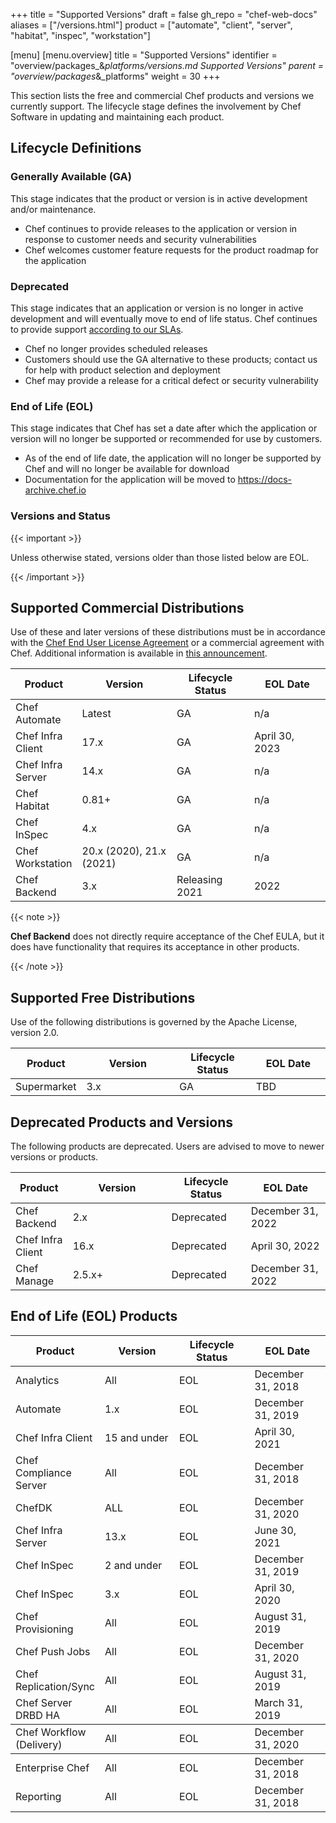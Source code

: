 +++
title = "Supported Versions"
draft = false
gh_repo = "chef-web-docs"
aliases = ["/versions.html"]
product = ["automate", "client", "server", "habitat", "inspec", "workstation"]

[menu]
  [menu.overview]
    title = "Supported Versions"
    identifier = "overview/packages_&_platforms/versions.md Supported Versions"
    parent = "overview/packages_&_platforms"
    weight = 30
+++

This section lists the free and commercial Chef products and versions we
currently support. The lifecycle stage defines the involvement by Chef
Software in updating and maintaining each product.

## Lifecycle Definitions

### Generally Available (GA)

This stage indicates that the product or version is in active
development and/or maintenance.

- Chef continues to provide releases to the application or version in response to customer needs and security vulnerabilities
- Chef welcomes customer feature requests for the product roadmap for the application

### Deprecated

This stage indicates that an application or version is no longer in
active development and will eventually move to end of life status. Chef
continues to provide support [according to our
SLAs](https://www.chef.io/service-level-agreement/).

- Chef no longer provides scheduled releases
- Customers should use the GA alternative to these products; contact us for help with product selection and deployment
- Chef may provide a release for a critical defect or security vulnerability

### End of Life (EOL)

This stage indicates that Chef has set a date after which the
application or version will no longer be supported or recommended for
use by customers.

- As of the end of life date, the application will no longer be supported by Chef and will no longer be available for download
- Documentation for the application will be moved to <https://docs-archive.chef.io>

### Versions and Status

{{< important >}}

Unless otherwise stated, versions older than those listed below are EOL.

{{< /important >}}

## Supported Commercial Distributions

Use of these and later versions of these distributions must be in
accordance with the [Chef End User License
Agreement](https://www.chef.io/end-user-license-agreement) or a
commercial agreement with Chef. Additional information is available in
[this
announcement](https://blog.chef.io/2019/04/02/chef-software-announces-the-enterprise-automation-stack/).

<table>
<colgroup>
<col style="width: 18%" />
<col style="width: 31%" />
<col style="width: 25%" />
<col style="width: 25%" />
</colgroup>
<thead>
<tr class="header">
<th>Product</th>
<th>Version</th>
<th>Lifecycle Status</th>
<th>EOL Date</th>
</tr>
</thead>
<tbody>
<tr>
<td>Chef Automate</td>
<td>Latest</td>
<td>GA</td>
<td>n/a</td>
</tr>
<tr>
<td>Chef Infra Client</td>
<td>17.x</td>
<td>GA</td>
<td>April 30, 2023</td>
</tr>
<tr>
<td>Chef Infra Server</td>
<td>14.x</td>
<td>GA</td>
<td>n/a</td>
</tr>
<tr>
<td>Chef Habitat</td>
<td>0.81+</td>
<td>GA</td>
<td>n/a</td>
</tr>
<tr>
<td>Chef InSpec</td>
<td>4.x</td>
<td>GA</td>
<td>n/a</td>
</tr>
<tr>
<td>Chef Workstation</td>
<td>20.x (2020), 21.x (2021)</td>
<td>GA</td>
<td>n/a</td>
</tr>
<tr>
<td>Chef Backend</td>
<td>3.x</td>
<td>Releasing 2021</td>
<td>2022</td>
</tr>
</tbody>
</table>

{{< note >}}

**Chef Backend** does not directly require acceptance of the Chef
EULA, but it does have functionality that requires its acceptance in other
products.

{{< /note >}}

## Supported Free Distributions

Use of the following distributions is governed by the Apache License,
version 2.0.

<table>
<colgroup>
<col style="width: 18%" />
<col style="width: 31%" />
<col style="width: 25%" />
<col style="width: 25%" />
</colgroup>
<thead>
<tr class="header">
<th>Product</th>
<th>Version</th>
<th>Lifecycle Status</th>
<th>EOL Date</th>
</tr>
</thead>
<tbody>
<tr>
<td>Supermarket</td>
<td>3.x</td>
<td>GA</td>
<td>TBD</td>
</tr>
</tbody>
</table>

## Deprecated Products and Versions

The following products are deprecated. Users are advised to move to
newer versions or products.

<table>
<colgroup>
<col style="width: 18%" />
<col style="width: 31%" />
<col style="width: 25%" />
<col style="width: 25%" />
</colgroup>
<thead>
<tr class="header">
<th>Product</th>
<th>Version</th>
<th>Lifecycle Status</th>
<th>EOL Date</th>
</tr>
</thead>
<tbody>
<tr>
<td>Chef Backend</td>
<td>2.x</td>
<td>Deprecated</td>
<td>December 31, 2022</td>
</tr>
<tr>
<td>Chef Infra Client</td>
<td>16.x</td>
<td>Deprecated</td>
<td>April 30, 2022</td>
</tr>
<tr>
<td>Chef Manage</td>
<td>2.5.x+</td>
<td>Deprecated</td>
<td>December 31, 2022</td>
</tr>
</tbody>
</table>

## End of Life (EOL) Products

<table>
<colgroup>
<col style="width: 25%" />
<col style="width: 25%" />
<col style="width: 25%" />
<col style="width: 25%" />
</colgroup>
<thead>
<tr class="header">
<th>Product</th>
<th>Version</th>
<th>Lifecycle Status</th>
<th>EOL Date</th>
</tr>
</thead>
<tbody>
<tr>
<td>Analytics</td>
<td>All</td>
<td>EOL</td>
<td>December 31, 2018</td>
</tr>
<tr>
<td>Automate</td>
<td>1.x</td>
<td>EOL</td>
<td>December 31, 2019</td>
</tr>
<tr>
<td>Chef Infra Client</td>
<td>15 and under</td>
<td>EOL</td>
<td>April 30, 2021</td>
</tr>
<tr>
<td>Chef Compliance Server</td>
<td>All</td>
<td>EOL</td>
<td>December 31, 2018</td>
</tr>
<tr>
<td>ChefDK</td>
<td>ALL</td>
<td>EOL</td>
<td>December 31, 2020</td>
</tr>
<tr>
<td>Chef Infra Server</td>
<td>13.x</td>
<td>EOL</td>
<td>June 30, 2021</td>
</tr>
<tr>
<td>Chef InSpec</td>
<td>2 and under</td>
<td>EOL</td>
<td>December 31, 2019</td>
</tr>
<tr>
<td>Chef InSpec</td>
<td>3.x</td>
<td>EOL</td>
<td>April 30, 2020</td>
</tr>
<tr>
<td>Chef Provisioning</td>
<td>All</td>
<td>EOL</td>
<td>August 31, 2019</td>
</tr>
<tr>
<td>Chef Push Jobs</td>
<td>All</td>
<td>EOL</td>
<td>December 31, 2020</td>
</tr>
<tr>
<td>Chef Replication/Sync</td>
<td>All</td>
<td>EOL</td>
<td>August 31, 2019</td>
</tr>
<tr>
<td>Chef Server DRBD HA</td>
<td>All</td>
<td>EOL</td>
<td>March 31, 2019</td>
</tr>
</tbody>
<tr>
<td>Chef Workflow (Delivery)</td>
<td>All</td>
<td>EOL</td>
<td>December 31, 2020</td>
</tr>
</tbody>
<tr>
<td>Enterprise Chef</td>
<td>All</td>
<td>EOL</td>
<td>December 31, 2018</td>
</tr>
<tr>
<td>Reporting</td>
<td>All</td>
<td>EOL</td>
<td>December 31, 2018</td>
</tr>

</table>
